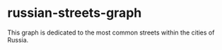 # russian-streets-graph

This graph is dedicated to the most common streets within the cities of Russia.
